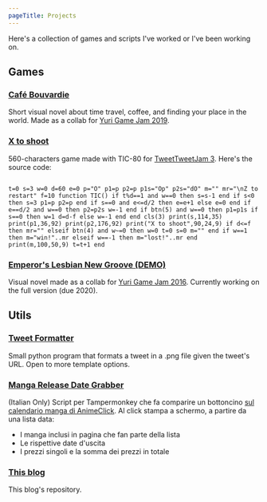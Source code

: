 ```yaml
---
pageTitle: Projects
---
```


Here's a collection of games and scripts I've worked or I've been working on.

## Games

### [Café Bouvardie](https://crescendo.itch.io/cafe-bouvardie)
Short visual novel about time travel, coffee, and finding your place in the world. Made as a collab for [Yuri Game Jam 2019](https://itch.io/jam/yuri-game-jam-2019).

### [X to shoot](https://crescendo.itch.io/x-to-shoot)
560-characters game made with TIC-80 for [TweetTweetJam 3](https://itch.io/jam/tweettweetjam-3). Here's the source code:
<pre><code class="language-lua">
t=0 s=3 w=0 d=60 e=0 p="O" p1=p p2=p p1s="Op" p2s="dO" m="" mr="\nZ to restart" f=10 function TIC() if t%d==1 and w==0 then s=s-1 end if s&#60;0 then s=3 p1=p p2=p end if s==0 and e&#60;=d/2 then e=e+1 else e=0 end if e==d/2 and w==0 then p2=p2s w=-1 end if btn(5) and w==0 then p1=p1s if s==0 then w=1 d=d-f else w=-1 end end cls(3) print(s,114,35) print(p1,36,92) print(p2,176,92) print("X to shoot",90,24,9) if d&#60;=f then mr="" elseif btn(4) and w~=0 then w=0 t=0 s=0 m="" end if w==1 then m="win!"..mr elseif w==-1 then m="lost!"..mr end print(m,100,50,9) t=t+1 end
</pre></code>

### [Emperor's Lesbian New Groove (DEMO)](https://crescendo.itch.io/emperors-lesbian-new-groove)
Visual novel made as a collab for [Yuri Game Jam 2016](https://itch.io/jam/yuri-game-jam-2016). Currently working on the full version (due 2020).

## Utils
### [Tweet Formatter](https://github.com/gboi/tweet_formatter)
Small python program that formats a tweet in a .png file given the tweet's URL. Open to more template options.

### [Manga Release Date Grabber](https://github.com/gboi/Manga-Release-Date-Grabber)
(Italian Only) Script per Tampermonkey che fa comparire un bottoncino [sul calendario manga di AnimeClick](https://www.animeclick.it/calendario-manga). Al click stampa a schermo, a partire da una lista data:

+ I manga inclusi in pagina che fan parte della lista
+ Le rispettive date d'uscita
+ I prezzi singoli e la somma dei prezzi in totale

### [This blog](https://github.com/gboi/gboi.github.io)
This blog's repository.
